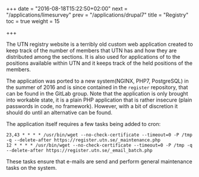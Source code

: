 +++
date = "2016-08-18T15:22:50+02:00"
next = "/applications/limesurvey"
prev = "/applications/drupal7"
title = "Registry"
toc = true
weight = 15

+++

The UTN registry website is a terribly old custom web application created to
keep track of the number of members that UTN has and how they are distributed
among the sections. It is also used for applications of to the positions
available within UTN and it keeps track of the held positions of the members.

The application was ported to a new system(NGINX, PHP7, PostgreSQL) in the
summer of 2016 and is since contained in the `register` repository, that can be
found in the GitLab group. Note that the application is only brought into
workable state, it is a plain PHP application that is rather insecure (plain
passwords in code, no framework). However, with a bit of discretion it should do
until an alternative can be found.

The application itself requires a few tasks being added to cron:

```
23,43 * * * * /usr/bin/wget --no-check-certificate --timeout=0 -P /tmp -q --delete-after https://register.utn.se/_maintenance.php
12 * * * * /usr/bin/wget --no-check-certificate --timeout=0 -P /tmp -q --delete-after https://register.utn.se/_email_batch.php
```

These tasks ensure that e-mails are send and perform general maintenance tasks
on the system.
